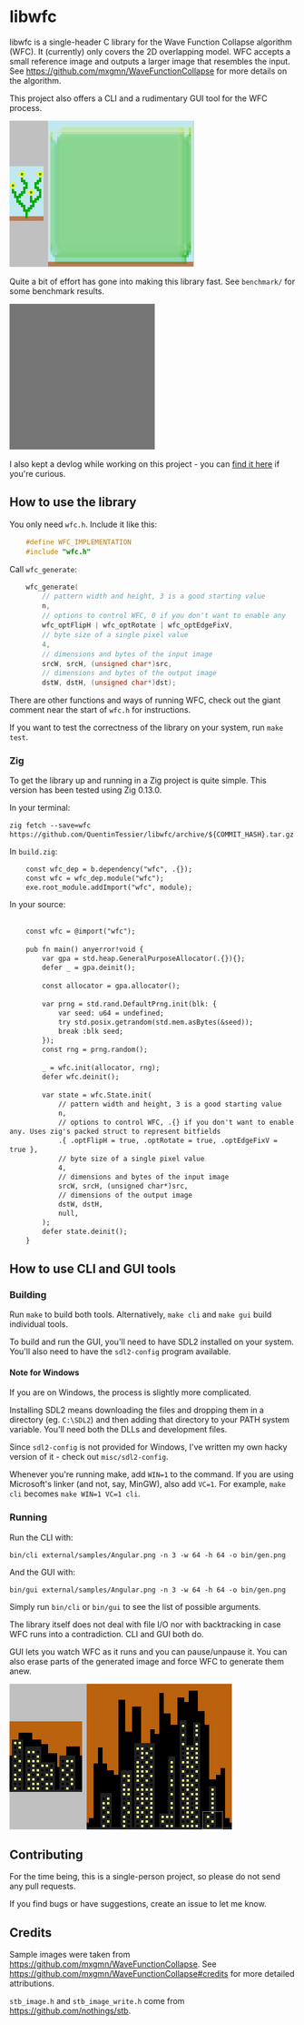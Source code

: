 # libwfc

libwfc is a single-header C library for the Wave Function Collapse algorithm (WFC). It (currently) only covers the 2D overlapping model. WFC accepts a small reference image and outputs a larger image that resembles the input. See https://github.com/mxgmn/WaveFunctionCollapse for more details on the algorithm.

This project also offers a CLI and a rudimentary GUI tool for the WFC process.

![Example run of WFC.](misc/flowers.gif)

Quite a bit of effort has gone into making this library fast. See `benchmark/` for some benchmark results.

![Example run with a 256x256 output.](misc/rooms.gif)

I also kept a devlog while working on this project - you can [find it here](https://www.vplesko.com/posts/wfc/devlog_0.html) if you're curious.

## How to use the library

You only need `wfc.h`. Include it like this:

```c
    #define WFC_IMPLEMENTATION
    #include "wfc.h"
```

Call `wfc_generate`:

```c
    wfc_generate(
        // pattern width and height, 3 is a good starting value
        n,
        // options to control WFC, 0 if you don't want to enable any
        wfc_optFlipH | wfc_optRotate | wfc_optEdgeFixV,
        // byte size of a single pixel value
        4,
        // dimensions and bytes of the input image
        srcW, srcH, (unsigned char*)src,
        // dimensions and bytes of the output image
        dstW, dstH, (unsigned char*)dst);
```

There are other functions and ways of running WFC, check out the giant comment near the start of `wfc.h` for instructions.

If you want to test the correctness of the library on your system, run `make test`.

### Zig

To get the library up and running in a Zig project is quite simple.
This version has been tested using Zig 0.13.0.

In your terminal:

```
zig fetch --save=wfc https://github.com/QuentinTessier/libwfc/archive/${COMMIT_HASH}.tar.gz
```

In `build.zig`:
```zig
    const wfc_dep = b.dependency("wfc", .{});
    const wfc = wfc_dep.module("wfc");
    exe.root_module.addImport("wfc", module);
```

In your source:
```zig

    const wfc = @import("wfc");

    pub fn main() anyerror!void {
        var gpa = std.heap.GeneralPurposeAllocator(.{}){};
        defer _ = gpa.deinit();

        const allocator = gpa.allocator();

        var prng = std.rand.DefaultPrng.init(blk: {
            var seed: u64 = undefined;
            try std.posix.getrandom(std.mem.asBytes(&seed));
            break :blk seed;
        });
        const rng = prng.random();

        _ = wfc.init(allocator, rng);
        defer wfc.deinit();

        var state = wfc.State.init(
            // pattern width and height, 3 is a good starting value
            n,
            // options to control WFC, .{} if you don't want to enable any. Uses zig's packed struct to represent bitfields
            .{ .optFlipH = true, .optRotate = true, .optEdgeFixV = true },
            // byte size of a single pixel value
            4,
            // dimensions and bytes of the input image
            srcW, srcH, (unsigned char*)src,
            // dimensions of the output image
            dstW, dstH,
            null,
        );
        defer state.deinit();
    }

```

## How to use CLI and GUI tools

### Building

Run `make` to build both tools. Alternatively, `make cli` and `make gui` build individual tools.

To build and run the GUI, you'll need to have SDL2 installed on your system. You'll also need to have the `sdl2-config` program available.

#### Note for Windows

If you are on Windows, the process is slightly more complicated.

Installing SDL2 means downloading the files and dropping them in a directory (eg. `C:\SDL2`) and then adding that directory to your PATH system variable. You'll need both the DLLs and development files.

Since `sdl2-config` is not provided for Windows, I've written my own hacky version of it - check out `misc/sdl2-config`.

Whenever you're running make, add `WIN=1` to the command. If you are using Microsoft's linker (and not, say, MinGW), also add `VC=1`. For example, `make cli` becomes `make WIN=1 VC=1 cli`.

### Running

Run the CLI with:

```
bin/cli external/samples/Angular.png -n 3 -w 64 -h 64 -o bin/gen.png
```

And the GUI with:

```
bin/gui external/samples/Angular.png -n 3 -w 64 -h 64 -o bin/gen.png
```

Simply run `bin/cli` or `bin/gui` to see the list of possible arguments.

The library itself does not deal with file I/O nor with backtracking in case WFC runs into a contradiction. CLI and GUI both do.

GUI lets you watch WFC as it runs and you can pause/unpause it. You can also erase parts of the generated image and force WFC to generate them anew.

![Example of erasing parts of image and generating again.](misc/erase.gif)

## Contributing

For the time being, this is a single-person project, so please do not send any pull requests.

If you find bugs or have suggestions, create an issue to let me know.

## Credits

Sample images were taken from https://github.com/mxgmn/WaveFunctionCollapse. See https://github.com/mxgmn/WaveFunctionCollapse#credits for more detailed attributions.

`stb_image.h` and `stb_image_write.h` come from https://github.com/nothings/stb.